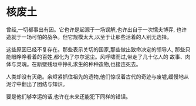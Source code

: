 # 核废土
曾经,一切都事出有因。它也许是起源于一场误解,也许出自于一次懦夫博弈, 也许造就于一场可怕的战争。但它规模太大,以至于让那些活着的人别无选择。  

这些原因已经不复存在。那些表示关切的国家,那些做出致命决定的领导人, 那些只能眼睁睁看着的百姓,都化为了尔尔泥尘。风呼啸而过,带走了几十亿人的 故事、肉体与灵魂。在断壁残垣中挣扎求生的种种造物,也接连死去。  

人类却没有灭绝。余烬紧抓住祖先的遗物,他们惊叹着古代的奇迹与废墟,缓慢地从泥泞中翻出了团结与知识。  

要是他们够幸运的话,也许在未来还能犯下同样的错误。  
